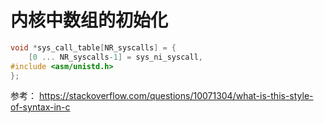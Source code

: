 # 内核中数组的初始化

```cpp
void *sys_call_table[NR_syscalls] = {
    [0 ... NR_syscalls-1] = sys_ni_syscall,
#include <asm/unistd.h>
};
```

参考： https://stackoverflow.com/questions/10071304/what-is-this-style-of-syntax-in-c